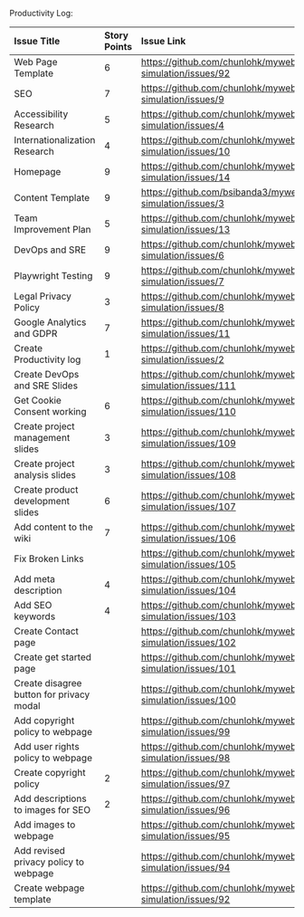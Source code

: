 Productivity Log:

| Issue Title                              | Story Points | Issue Link                                                   | Status      | Assigned To      | Assigned On | Completed On | Category    | Status Notes |
|:-----------------------------------------|:-------------|:-------------------------------------------------------------|:------------|:-----------------|:------------|:-------------|:------------|:-------------|
| Web Page Template                        | 6            | https://github.com/chunlohk/mywebclass-simulation/issues/92  | Complete    | Chun             | 03/20       | 03/22        | Feature     |              |
| SEO                                      | 7            | https://github.com/chunlohk/mywebclass-simulation/issues/9   | Complete    | Brandon          | 03/20       | 03/22        | Feature     |              |
| Accessibility Research                   | 5            | https://github.com/chunlohk/mywebclass-simulation/issues/4   | Complete    | Chun and Brandon | 03/20       | 03/26        | Docs        |              |
| Internationalization Research            | 4            | https://github.com/chunlohk/mywebclass-simulation/issues/10  | Complete    | Chun and Brandon | 03/20       | 03/22        | Docs        |              |
| Homepage                                 | 9            | https://github.com/chunlohk/mywebclass-simulation/issues/14  | Complete    | Chun             | 03/20       | 03/22        | Feature     |              |
| Content Template                         | 9            | https://github.com/bsibanda3/mywebclass-simulation/issues/3  | Complete    | Chun             | 03/20       | 03/24        | Feature     |              |
| Team Improvement Plan                    | 5            | https://github.com/chunlohk/mywebclass-simulation/issues/13  | Complete    | Brandon          | 03/20       | 03/24        | Docs        |              |
| DevOps and SRE                           | 9            | https://github.com/chunlohk/mywebclass-simulation/issues/6   | Complete    | Brandon          | 03/20       | 03/25        | DevOps Task |              |
| Playwright Testing                       | 9            | https://github.com/chunlohk/mywebclass-simulation/issues/7   | Complete    | Chun and Brandon | 03/20       | 03/25        | Feature     |              |
| Legal Privacy Policy                     | 3            | https://github.com/chunlohk/mywebclass-simulation/issues/8   | Complete    | Brandon          | 03/20       | 03/20        | Docs        |              |
| Google Analytics and GDPR                | 7            | https://github.com/chunlohk/mywebclass-simulation/issues/11  | Complete    | Brandon          | 03/20       | 03/22        | Docs        |              |
| Create Productivity log                  | 1            | https://github.com/chunlohk/mywebclass-simulation/issues/2   | Complete    | Brandon          | 03/20       | 03/20        | Docs        |              |
| Create DevOps and SRE Slides             |              | https://github.com/chunlohk/mywebclass-simulation/issues/111 | Complete    | Chun and Brandon | 03/25       | 03/27        | Docs        |              |
| Get Cookie Consent working               | 6            | https://github.com/chunlohk/mywebclass-simulation/issues/110 | In Progress | Brandon          | 03/22       |              | Docs        |              |
| Create project management slides         | 3            | https://github.com/chunlohk/mywebclass-simulation/issues/109 | Complete    | Brandon          | 03/20       | 03/26        | Docs        |              |
| Create project analysis slides           | 3            | https://github.com/chunlohk/mywebclass-simulation/issues/108 | Complete    | Brandon          | 03/20       | 03/26        | Docs        |              |
| Create product development slides        | 6            | https://github.com/chunlohk/mywebclass-simulation/issues/107 | Complete    | Brandon          | 03/20       | 03/26        | Docs        |              |
| Add content to the wiki                  | 7            | https://github.com/chunlohk/mywebclass-simulation/issues/106 | Complete    | Chun and Brandon | 03/18       | 03/25        | Docs        |              |
| Fix Broken Links                         |              | https://github.com/chunlohk/mywebclass-simulation/issues/105 | Complete    | Chun             | 03/25       | 03/26        | Feature     |              |
| Add meta description                     | 4            | https://github.com/chunlohk/mywebclass-simulation/issues/104 | Complete    | Brandon          | 03/23       | 03/23        | Feature     |              |
| Add SEO keywords                         | 4            | https://github.com/chunlohk/mywebclass-simulation/issues/103 | Complete    | Brandon          | 03/23       | 03/23        | Feature     |              |
| Create Contact page                      |              | https://github.com/chunlohk/mywebclass-simulation/issues/102 | Complete    | Chun             | 03/24       | 03/26        | Feature     |              |
| Create get started page                  |              | https://github.com/chunlohk/mywebclass-simulation/issues/101 | Complete    | Chun             | 03/24       | 03/26        | Feature     |              |
| Create disagree button for privacy modal |              | https://github.com/chunlohk/mywebclass-simulation/issues/100 | Complete    | Chun             | 03/24       | 03/26        | Feature     |              |
| Add copyright policy to webpage          |              | https://github.com/chunlohk/mywebclass-simulation/issues/99  | Complete    | Chun             | 03/21       | 03/21        | Docs        |              |
| Add user rights policy to webpage        |              | https://github.com/chunlohk/mywebclass-simulation/issues/98  | Complete    | Chun             | 03/21       | 03/21        | Feature     |              |
| Create copyright policy                  | 2            | https://github.com/chunlohk/mywebclass-simulation/issues/97  | Complete    | Brandon          | 03/20       | 03/21        | Docs        |              |
| Add descriptions to images for SEO       | 2            | https://github.com/chunlohk/mywebclass-simulation/issues/96  | Complete    | Brandon          | 03/21       | 03/21        | Feature     |              |
| Add images to webpage                    |              | https://github.com/chunlohk/mywebclass-simulation/issues/95  | Complete    | Chun             | 03/20       | 03/21        | Feature     |              |
| Add revised privacy policy to webpage    |              | https://github.com/chunlohk/mywebclass-simulation/issues/94  | Complete    | Chun             | 03/20       | 03/21        | Feature     |              |
| Create webpage template                  |              | https://github.com/chunlohk/mywebclass-simulation/issues/92  | Complete    | Chun             | 03/20       | 03/21        | Docs        |              |



